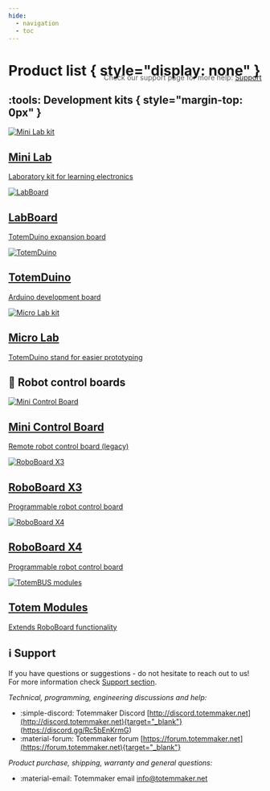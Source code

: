 ```yaml
---
hide:
  - navigation
  - toc
---
```


# Product list { style="display: none" }

<blockquote style="float:right;margin-top:-30px;border-left:0">Check our support page for more help: <a href="support/">Support</a></blockquote>

## :tools: Development kits { style="margin-top: 0px" }

<div class="grid-card-row">
  <a class="grid-card-column" href="mini-lab/">
    <div class="grid-card">
      <img alt="Mini Lab kit" src="/assets/images/photo/mini-lab-photo.jpg">
      <h2>Mini Lab</h2>
      <p>Laboratory kit for learning electronics</p>
    </div>
  </a>

  <a class="grid-card-column" href="labboard/">
    <div class="grid-card">
      <img alt="LabBoard" src="/assets/images/photo/labboard-v2.2-photo.jpg">
      <h2>LabBoard</h2>
      <p>TotemDuino expansion board</p>
    </div>
  </a>

  <a class="grid-card-column" href="totemduino/">
    <div class="grid-card">
      <img alt="TotemDuino" src="/assets/images/photo/totemduino-photo.jpg">
      <h2>TotemDuino</h2>
      <p>Arduino development board</p>
    </div>
  </a>

  <a class="grid-card-column" href="totemduino/micro-lab/">
    <div class="grid-card">
      <img alt="Micro Lab kit" src="/assets/images/photo/micro-lab-photo.jpg">
      <h2>Micro Lab</h2>
      <p>TotemDuino stand for easier prototyping</p>
    </div>
  </a>
</div>

## :robot: Robot control boards

<div class="grid-card-row">
  <a class="grid-card-column" href="modules/mini-control-board/">
    <div class="grid-card">
      <img alt="Mini Control Board" src="/assets/images/photo/mini-board-x3-v1.5v.2.0-photo.jpg">
      <h2>Mini Control Board</h2>
      <p>Remote robot control board (legacy)</p>
    </div>
  </a>

  <a class="grid-card-column" href="roboboard-x3/">
    <div class="grid-card">
      <img alt="RoboBoard X3" src="/assets/images/photo/roboboard-x3-v3.1-card.jpg">
      <h2>RoboBoard X3</h2>
      <p>Programmable robot control board</p>
    </div>
  </a>

  <a class="grid-card-column" href="roboboard-x4/">
    <div class="grid-card">
      <img alt="RoboBoard X4" src="/assets/images/photo/roboboard-x4-v1.1-photo.jpg">
      <h2>RoboBoard X4</h2>
      <p>Programmable robot control board</p>
    </div>
  </a>

  <a class="grid-card-column" href="modules/">
    <div class="grid-card">
      <img alt="TotemBUS modules" src="/assets/images/photo/tbus-module-11-photo.jpg">
      <h2>Totem Modules</h2>
      <p>Extends RoboBoard functionality</p>
    </div>
   </a>
</div>

## :information_source: Support

If you have questions or suggestions - do not hesitate to reach out to us!  
For more information check [Support section](support.md).

_Technical, programming, engineering discussions and help:_

- :simple-discord: Totemmaker Discord [http://discord.totemmaker.net](http://discord.totemmaker.net){target="_blank"} <span style="-webkit-user-select: none;-ms-user-select: none;user-select: none;">(</span>https://discord.gg/Rc5bEnKrmG<span style="-webkit-user-select: none;-ms-user-select: none;user-select: none;">)</span>
- :material-forum: Totemmaker forum [https://forum.totemmaker.net](https://forum.totemmaker.net){target="_blank"}

_Product purchase, shipping, warranty and general questions:_

- :material-email: Totemmaker email <a href="mailto:info@totemmaker.net">info@totemmaker.net</a>
